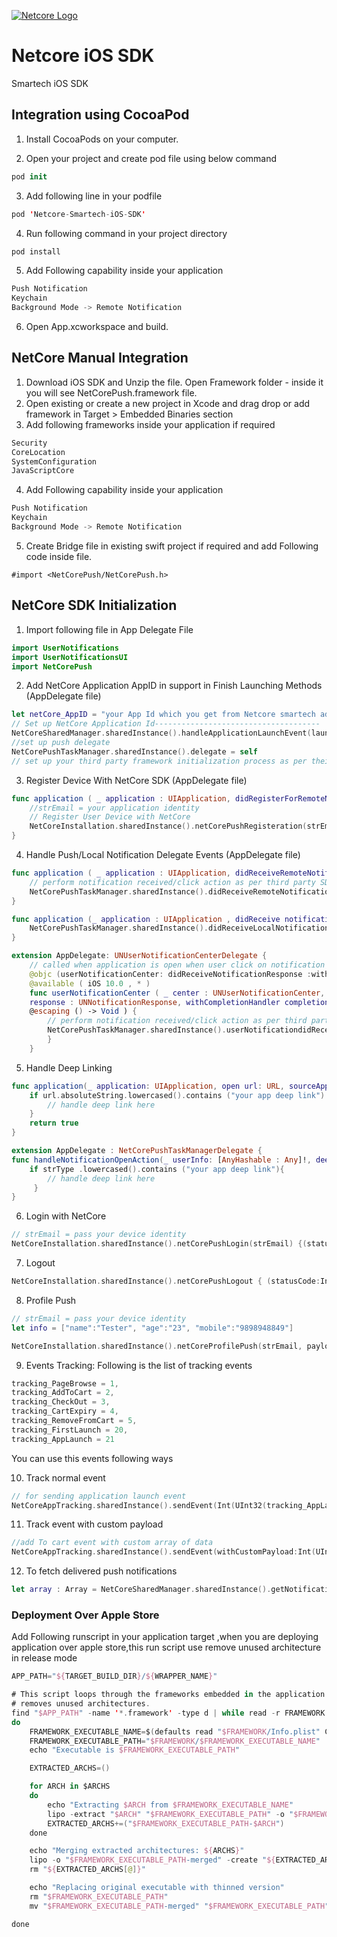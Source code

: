 [![Netcore Logo](https://netcore.in/wp-content/themes/netcore/img/Netcore-new-Logo.png)](http:www.netcore.in)

# Netcore iOS SDK
Smartech iOS SDK


## Integration using CocoaPod
1. Install CocoaPods on your computer.

2. Open your project and create pod file using below command
```swift
pod init
```
3. Add following line in your podfile
```swift
pod 'Netcore-Smartech-iOS-SDK'
```

4. Run following command in your project directory
```swift
pod install
```

5. Add Following capability inside your application
```swift
Push Notification
Keychain
Background Mode -> Remote Notification
```

6. Open App.xcworkspace and build.

## NetCore Manual Integration
1. Download iOS SDK and Unzip the file. Open Framework folder - inside it you will
see NetCorePush.framework file.
2. Open existing or create a new project in Xcode and drag drop or add framework
in Target > Embedded Binaries section
3. Add following frameworks inside your application if required
```swift
Security
CoreLocation
SystemConfiguration
JavaScriptCore 
```
4. Add Following capability inside your application
```swift
Push Notification
Keychain
Background Mode -> Remote Notification
```
5. Create Bridge file in existing swift project if required and add Following code inside file.
```objc
#import <NetCorePush/NetCorePush.h>
```

## NetCore SDK Initialization
1. Import following file in App Delegate File
```swift
import UserNotifications
import UserNotificationsUI
import NetCorePush
```
2. Add NetCore Application AppID in support in Finish Launching Methods
(AppDelegate file)
```swift
let netCore_AppID = "your App Id which you get from Netcore smartech admin panel"
// Set up NetCore Application Id-------------------------------------
NetCoreSharedManager.sharedInstance().handleApplicationLaunchEvent(launchOptions, forApplicationId: netCore_AppID)
//set up push delegate
NetCorePushTaskManager.sharedInstance().delegate = self
// set up your third party framework initialization process as per their document
```
3. Register Device With NetCore SDK (AppDelegate file)
```swift
func application ( _ application : UIApplication, didRegisterForRemoteNotificationsWithDeviceToken deviceToken : Data) {
    //strEmail = your application identity
    // Register User Device with NetCore
    NetCoreInstallation.sharedInstance().netCorePushRegisteration(strEmail as! String!, withDeviceToken: deviceToken) {     (status) in }
}
```

4. Handle Push/Local Notification Delegate Events (AppDelegate file)
```swift
func application ( _ application : UIApplication, didReceiveRemoteNotification userInfo : [ AnyHashable : Any ]) {
    // perform notification received/click action as per third party SDK as per their document
    NetCorePushTaskManager.sharedInstance().didReceiveRemoteNotification(userInfo)
}

func application (_ application : UIApplication , didReceive notification : UILocalNotification ){
    NetCorePushTaskManager.sharedInstance().didReceiveLocalNotification(notification.userInfo)
}

extension AppDelegate: UNUserNotificationCenterDelegate {
    // called when application is open when user click on notification
    @objc (userNotificationCenter: didReceiveNotificationResponse :withCompletionHandler:)
    @available ( iOS 10.0 , * )
    func userNotificationCenter ( _ center : UNUserNotificationCenter, didReceive
    response : UNNotificationResponse, withCompletionHandler completionHandler :
    @escaping () -> Void ) {
        // perform notification received/click action as per third party SDK as per their document
        NetCorePushTaskManager.sharedInstance().userNotificationdidReceive(response)
        }
    }
```
5. Handle Deep Linking
```swift
func application(_ application: UIApplication, open url: URL, sourceApplication: String?, annotation: Any) -> Bool {
    if url.absoluteString.lowercased().contains ("your app deep link") {
        // handle deep link here
    }
    return true
}

extension AppDelegate : NetCorePushTaskManagerDelegate {
func handleNotificationOpenAction(_ userInfo: [AnyHashable : Any]!, deepLinkType strType: String!) {
    if strType .lowercased().contains ("your app deep link"){
        // handle deep link here
     }
}
```
6. Login with NetCore
```swift
// strEmail = pass your device identity
NetCoreInstallation.sharedInstance().netCorePushLogin(strEmail) {(statusCode:Int) in }
```
7. Logout
```swift
NetCoreInstallation.sharedInstance().netCorePushLogout { (statusCode:Int) in }
```
8. Profile Push
```swift
// strEmail = pass your device identity
let info = ["name":"Tester", "age":"23", "mobile":"9898948849"]

NetCoreInstallation.sharedInstance().netCoreProfilePush(strEmail, payload: ino, block: nil)
```
9. Events Tracking:
Following is the list of tracking events
```swift
tracking_PageBrowse = 1,
tracking_AddToCart = 2,
tracking_CheckOut = 3,
tracking_CartExpiry = 4,
tracking_RemoveFromCart = 5,
tracking_FirstLaunch = 20,
tracking_AppLaunch = 21
```
You can use this events following ways

10. Track normal event
```swift
// for sending application launch event
NetCoreAppTracking.sharedInstance().sendEvent(Int(UInt32(tracking_AppLaunch.rawValue)), block: nil)
```
11. Track event with custom payload
```swift
//add To cart event with custom array of data
NetCoreAppTracking.sharedInstance().sendEvent(withCustomPayload:Int(UInt32(tracking_PageBrowse.rawValue)), payload: arrayAddToCart , block: nil)#
```
12. To fetch delivered push notifications
```swift
let array : Array = NetCoreSharedManager.sharedInstance().getNotifications()
```

### Deployment Over Apple Store
Add Following runscript in your application target ,when you are deploying application
over apple store,this run script use remove unused architecture in release mode
```swift
APP_PATH="${TARGET_BUILD_DIR}/${WRAPPER_NAME}"

# This script loops through the frameworks embedded in the application and
# removes unused architectures.
find "$APP_PATH" -name '*.framework' -type d | while read -r FRAMEWORK
do
    FRAMEWORK_EXECUTABLE_NAME=$(defaults read "$FRAMEWORK/Info.plist" CFBundleExecutable)
    FRAMEWORK_EXECUTABLE_PATH="$FRAMEWORK/$FRAMEWORK_EXECUTABLE_NAME"
    echo "Executable is $FRAMEWORK_EXECUTABLE_PATH"

    EXTRACTED_ARCHS=()

    for ARCH in $ARCHS
    do
        echo "Extracting $ARCH from $FRAMEWORK_EXECUTABLE_NAME"
        lipo -extract "$ARCH" "$FRAMEWORK_EXECUTABLE_PATH" -o "$FRAMEWORK_EXECUTABLE_PATH-$ARCH"
        EXTRACTED_ARCHS+=("$FRAMEWORK_EXECUTABLE_PATH-$ARCH")
    done

    echo "Merging extracted architectures: ${ARCHS}"
    lipo -o "$FRAMEWORK_EXECUTABLE_PATH-merged" -create "${EXTRACTED_ARCHS[@]}"
    rm "${EXTRACTED_ARCHS[@]}"

    echo "Replacing original executable with thinned version"
    rm "$FRAMEWORK_EXECUTABLE_PATH"
    mv "$FRAMEWORK_EXECUTABLE_PATH-merged" "$FRAMEWORK_EXECUTABLE_PATH"

done
```

